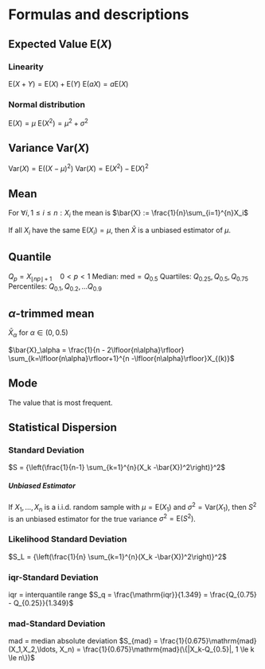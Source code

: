 # Formulas and descriptions
## Expected Value $\mathrm{E}(X)$
### Linearity
$\mathrm{E}(X+Y) = \mathrm{E}(X) + \mathrm{E}(Y)$
$\mathrm{E}(aX) = a \mathrm{E}(X)$

### Normal distribution
$\mathrm{E}(X) = \mu$
$\mathrm{E}(X^2) = \mu^2 + \sigma^2$

## Variance $\mathrm{Var}(X)$
$\mathrm{Var}(X) = \mathrm{E}((X-\mu)^2)$
$\mathrm{Var}(X) = \mathrm{E}(X^2) - {\mathrm{E}(X)}^2$

## Mean
For $\forall i, 1 \le i \le n : X_i$ the mean is $\bar{X} := \frac{1}{n}\sum_{i=1}^{n}X_i$

If all $X_i$ have the same $\mathrm{E}(X_i)=\mu$, then $\bar{X}$ is a unbiased estimator of $\mu$.

## Quantile
$Q_p = X_{\lfloor{np}\rfloor+1} \quad 0 < p < 1$
Median: $\mathrm{med} = Q_{0.5}$
Quartiles: $Q_{0.25}, Q_{0.5}, Q_{0.75}$
Percentiles: $Q_{0.1}, Q_{0.2}, \ldots Q_{0.9}$

## $\alpha$-trimmed mean
$\bar{X}_\alpha$ for $\alpha \in (0,0.5)$

$\bar{X}_\alpha = \frac{1}{n - 2\lfloor{n\alpha}\rfloor}
\sum_{k=\lfloor{n\alpha}\rfloor+1}^{n -\lfloor{n\alpha}\rfloor}X_{(k)}$

## Mode
The value that is most frequent.

## Statistical Dispersion
### Standard Deviation
$S = {\left(\frac{1}{n-1} \sum_{k=1}^{n}(X_k -\bar{X})^2\right)}^2$
##### Unbiased Estimator
If $X_1,\ldots,X_n$ is a i.i.d. random sample with $\mu = \mathrm{E}(X_1)$
and $\sigma^2 = \mathrm{Var}(X_1)$, then $S^2$ is an unbiased estimator for
the true variance $\sigma^2 = \mathrm{E}(S^2)$.

### Likelihood Standard Deviation
$S_L = {\left(\frac{1}{n} \sum_{k=1}^{n}(X_k -\bar{X})^2\right)}^2$
### iqr-Standard Deviation
iqr = interquantile range
$S_q = \frac{\mathrm{iqr}}{1.349} = \frac{Q_{0.75} - Q_{0.25}}{1.349}$
### mad-Standard Deviation
mad = median absolute deviation
$S_{mad} = \frac{1}{0.675}\mathrm{mad}(X_1,X_2,\ldots, X_n) =
\frac{1}{0.675}\mathrm{mad}(\{|X_k-Q_{0.5}|, 1 \le k \le n\})$

